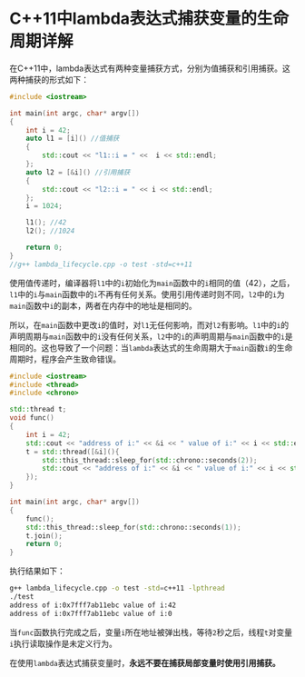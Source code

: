 # C++11中lambda表达式捕获变量的生命周期详解

在C++11中，lambda表达式有两种变量捕获方式，分别为值捕获和引用捕获。这两种捕获的形式如下：

``` c++
#include <iostream>

int main(int argc, char* argv[])
{
    int i = 42;
    auto l1 = [i]() //值捕获
    {
        std::cout << "l1::i = " <<  i << std::endl;
    };
    auto l2 = [&i]() //引用捕获
    {
        std::cout << "l2::i = " << i << std::endl;
    };
    i = 1024;

    l1(); //42
    l2(); //1024

    return 0;
}
//g++ lambda_lifecycle.cpp -o test -std=c++11
```

使用值传递时，编译器将`l1`中的`i`初始化为`main`函数中的`i`相同的值（42），之后，`l1`中的`i`与`main`函数中的`i`不再有任何关系。使用引用传递时则不同，`l2`中的`i`为`main`函数中`i`的副本，两者在内存中的地址是相同的。

所以，在`main`函数中更改`i`的值时，对`l1`无任何影响，而对`l2`有影响。`l1`中的`i`的声明周期与`main`函数中的`i`没有任何关系，`l2`中的`i`的声明周期与`main`函数中的`i`是相同的。这也导致了一个问题：当`lambda`表达式的生命周期大于`main`函数`i`的生命周期时，程序会产生致命错误。

```cpp
#include <iostream>
#include <thread>
#include <chrono>

std::thread t;
void func()
{
    int i = 42;
    std::cout << "address of i:" << &i << " value of i:" << i << std::endl;
    t = std::thread([&i](){
        std::this_thread::sleep_for(std::chrono::seconds(2));
        std::cout << "address of i:" << &i << " value of i:" << i << std::endl;
    });
}

int main(int argc, char* argv[])
{
    func();
    std::this_thread::sleep_for(std::chrono::seconds(1));
    t.join();
    return 0;
}
```

执行结果如下：

```bash
g++ lambda_lifecycle.cpp -o test -std=c++11 -lpthread
./test
address of i:0x7fff7ab11ebc value of i:42
address of i:0x7fff7ab11ebc value of i:0
```

当`func`函数执行完成之后，变量`i`所在地址被弹出栈，等待`2`秒之后，线程`t`对变量`i`执行读取操作是未定义行为。

在使用`lambda`表达式捕获变量时，**永远不要在捕获局部变量时使用引用捕获。**